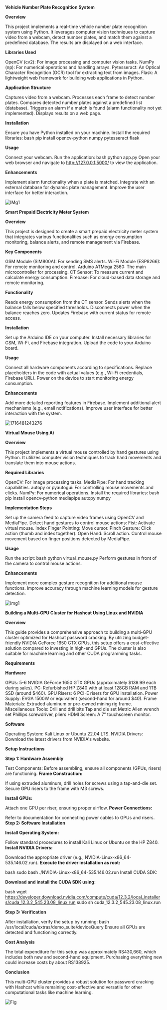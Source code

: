 **Vehicle Number Plate Recognition System**

**Overview**

This project implements a real-time vehicle number plate recognition system using Python. It leverages computer vision techniques to capture video from a webcam, detect number plates, and match them against a predefined database. The results are displayed on a web interface.

**Libraries Used**

OpenCV (cv2): For image processing and computer vision tasks.
NumPy (np): For numerical operations and handling arrays.
Pytesseract: An Optical Character Recognition (OCR) tool for extracting text from images.
Flask: A lightweight web framework for building web applications in Python.

**Application Structure**

Captures video from a webcam.
Processes each frame to detect number plates.
Compares detected number plates against a predefined list (database).
Triggers an alarm if a match is found (alarm functionality not yet implemented).
Displays results on a web page.

**Installation**

Ensure you have Python installed on your machine.
Install the required libraries:
bash
pip install opencv-python numpy pytesseract flask

**Usage**

Connect your webcam.
Run the application:
bash
python app.py
Open your web browser and navigate to http://127.0.0.1:5000/ to view the application.

**Enhancements**

Implement alarm functionality when a plate is matched.
Integrate with an external database for dynamic plate management.
Improve the user interface for better interaction.

![IMg1](https://github.com/user-attachments/assets/2e5cdcac-bfb1-49f4-8576-7432a41986a2)

**Smart Prepaid Electricity Meter System**

**Overview**

This project is designed to create a smart prepaid electricity meter system that integrates various functionalities such as energy consumption monitoring, balance alerts, and remote management via Firebase.

**Key Components**

GSM Module (SIM800A): For sending SMS alerts.
Wi-Fi Module (ESP8266): For remote monitoring and control.
Arduino ATMega 2560: The main microcontroller for processing.
CT Sensor: To measure current and calculate energy consumption.
Firebase: For cloud-based data storage and remote monitoring.

**Functionality**

Reads energy consumption from the CT sensor.
Sends alerts when the balance falls below specified thresholds.
Disconnects power when the balance reaches zero.
Updates Firebase with current status for remote access.

**Installation**

Set up the Arduino IDE on your computer.
Install necessary libraries for GSM, Wi-Fi, and Firebase integration.
Upload the code to your Arduino board.

**Usage**

Connect all hardware components according to specifications.
Replace placeholders in the code with actual values (e.g., Wi-Fi credentials, Firebase URL).
Power on the device to start monitoring energy consumption.

**Enhancements**

Add more detailed reporting features in Firebase.
Implement additional alert mechanisms (e.g., email notifications).
Improve user interface for better interaction with the system.

![1716481243276](https://github.com/user-attachments/assets/3bdf2bed-e116-4c7e-972b-83789ef22379)

**Virtual Mouse Using Ai**

**Overview**

This project implements a virtual mouse controlled by hand gestures using Python. It utilizes computer vision techniques to track hand movements and translate them into mouse actions.

**Required Libraries**

OpenCV: For image processing tasks.
MediaPipe: For hand tracking capabilities.
autopy or pyautogui: For controlling mouse movements and clicks.
NumPy: For numerical operations.
Install the required libraries:
bash
pip install opencv-python mediapipe autopy numpy

**Implementation Steps**

Set up the camera feed to capture video frames using OpenCV and MediaPipe.
Detect hand gestures to control mouse actions:
Fist: Activate virtual mouse.
Index Finger Pointing: Move cursor.
Pinch Gesture: Click action (thumb and index together).
Open Hand: Scroll action.
Control mouse movement based on finger positions detected by MediaPipe.

**Usage**

Run the script:
bash
python virtual_mouse.py
Perform gestures in front of the camera to control mouse actions.

**Enhancements**

Implement more complex gesture recognition for additional mouse functions.
Improve accuracy through machine learning models for gesture detection.

![img1](https://github.com/user-attachments/assets/357a089d-4b99-44b8-b980-5c2f02a930db)

**Building a Multi-GPU Cluster for Hashcat Using Linux and NVIDIA**

**Overview**

This guide provides a comprehensive approach to building a multi-GPU cluster optimized for Hashcat password cracking. By utilizing budget-friendly NVIDIA GeForce 1650 GTX GPUs, this setup offers a cost-effective solution compared to investing in high-end GPUs. The cluster is also suitable for machine learning and other CUDA programming tasks.

**Requirements**

**Hardware**

GPUs: 5-6 NVIDIA GeForce 1650 GTX GPUs (approximately $139.99 each during sales).
PC: Refurbished HP Z840 with at least 128GB RAM and 1TB SSD (around $460).
GPU Risers: 6 PCI-E risers for GPU installation.
Power Supply: EVGA 1500W or equivalent (second-hand for around $40).
Frame Materials: Extruded aluminum or pre-owned mining rig frame.
Miscellaneous Tools:
Drill and drill bits
Tap and die set
Metric Allen wrench set
Phillips screwdriver, pliers
HDMI Screen: A 7” touchscreen monitor.

**Software**

Operating System: Kali Linux or Ubuntu 22.04 LTS.
NVIDIA Drivers: Download the latest drivers from NVIDIA's website.

**Setup Instructions**

**Step 1: Hardware Assembly**

Test Components: Before assembling, ensure all components (GPUs, risers) are functioning.
**Frame Construction:**

If using extruded aluminum, drill holes for screws using a tap-and-die set.
Secure GPU risers to the frame with M3 screws.

**Install GPUs:**

Attach one GPU per riser, ensuring proper airflow.
**Power Connections:**

Refer to documentation for connecting power cables to GPUs and risers.
**Step 2: Software Installation**

**Install Operating System:**

Follow standard procedures to install Kali Linux or Ubuntu on the HP Z840.
**Install NVIDIA Drivers:**

Download the appropriate driver (e.g., NVIDIA-Linux-x86_64-535.146.02.run).
**Execute the driver installation as root:**

bash
sudo bash ./NVIDIA-Linux-x86_64-535.146.02.run
Install CUDA SDK:

**Download and install the CUDA SDK using:**

bash
wget https://developer.download.nvidia.com/compute/cuda/12.3.2/local_installers/cuda_12.3.2_545.23.08_linux.run
sudo sh cuda_12.3.2_545.23.08_linux.run

**Step 3: Verification**

After installation, verify the setup by running:
bash
/usr/local/cuda/extras/demo_suite/deviceQuery
Ensure all GPUs are detected and functioning correctly.

**Cost Analysis**

The total expenditure for this setup was approximately RS430,660, which includes both new and second-hand equipment. Purchasing everything new could increase costs by about RS138925.

**Conclusion**

This multi-GPU cluster provides a robust solution for password cracking with Hashcat while remaining cost-effective and versatile for other computational tasks like machine learning.

![Fig](https://github.com/user-attachments/assets/e307a875-ba3a-47b6-aaa9-2c6e37ea3ef4)
